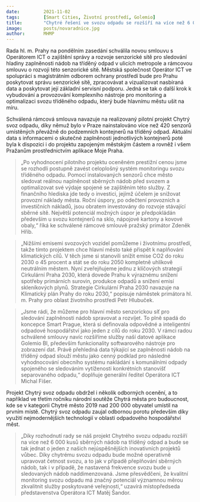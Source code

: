 ```yaml
---
date:         2021-11-02
tags:         [Smart Cities, Životní prostředí, Golemio]
title:        "Chytré řešení ve svozu odpadu se rozšíří na více než 6 000 pražských kontejnerů na tříděný odpad, město chce optimalizovat jejich svoz"
image: 	      posts/novaradnice.jpg
author:       MHMP
---
```


Rada hl. m. Prahy na pondělním zasedání schválila novou smlouvu s Operátorem ICT o zajištění správy a rozvoje senzorické sítě pro sledování hladiny zaplněnosti nádob na tříděný odpad v ulicích metropole a rámcovou smlouvu o rozvoji této senzorické sítě. Městská společnost Operátor ICT ve spolupráci s magistrátním odborem ochrany prostředí bude pro Prahu poskytovat správu senzorické sítě, zpracovávat a vizualizovat nasbíraná data a poskytovat její základní servisní podporu. Jedná se tak o další krok k vybudování a provozování komplexního nástroje pro monitoring a optimalizaci svozu tříděného odpadu, který bude hlavnímu městu ušit na míru.  

Schválená rámcová smlouva navazuje na realizovaný pilotní projekt Chytrý svoz odpadu, díky němuž bylo v Praze nainstalováno více než 420 senzorů umístěných převážně do podzemních kontejnerů na tříděný odpad. Aktuální data s informacemi o skutečné zaplněnosti jednotlivých kontejnerů poté byla k dispozici i do projektu zapojeným městským částem a rovněž i všem Pražanům prostřednictvím aplikace Moje Praha.

> „Po vyhodnocení pilotního projektu oceněném prestižní cenou jsme se rozhodli postupně zavést celoplošný systém monitoringu svozu tříděného odpadu. Pomocí instalovaných senzorů chce město sledovat reálnou naplněnost sběrných nádob před svozem a optimalizovat své výdaje spojené se zajištěním této služby. Z finančního hlediska jde tedy o investici, jejímž účelem je snižovat provozní náklady města. Roční úspory, po odečtení provozních a investičních nákladů, jsou obratem investovány do rozvoje stávající sběrné sítě. Největší potenciál možných úspor je předpokládán především u svozu kontejnerů na sklo, nápojové kartony a kovové obaly,“ říká ke schválené rámcové smlouvě pražský primátor Zdeněk Hřib.

> „Nižšími emisemi svozových vozidel pomůžeme i životnímu prostředí, takže tímto projektem chce hlavní město také přispět k naplňování klimatických cílů. V těch jsme si stanovili snížit emise CO2 do roku 2030 o 45 procent a stát se do roku 2050 kompletně uhlíkově neutrálním městem. Nyní zveřejňujeme jednu z klíčových strategií Cirkulární Praha 2030, která dovede Prahu k výraznému snížení spotřeby primárních surovin, produkce odpadů a snížení emisí skleníkových plynů. Strategie Cirkulární Praha 2030 navazuje na Klimatický plán Prahy do roku 2030,“ popisuje náměstek primátora hl. m. Prahy pro oblast životního prostředí Petr Hlubuček.

> „Jsme rádi, že můžeme pro hlavní město senzorickou síť pro sledování zaplněnosti nádob spravovat a rozvíjet. To plně spadá do koncepce Smart Prague, která si definovala odpovědné a inteligentní odpadové hospodářství jako jeden z cílů do roku 2030. V rámci radou schválené smlouvy navíc rozšíříme služby naší datové aplikace Golemio BI, především funkcionality softwarového nástroje pro zobrazení dat. Právě přehledná data týkající se zaplněnosti nádob na tříděný odpad slouží městu jako cenný podklad pro následné vyhodnocování obecního systému nakládání s komunálními odpady spojeného se sledováním vytíženosti konkrétních stanovišť separovaného odpadu,“ doplňuje generální ředitel Operátora ICT Michal Fišer.

Projekt Chytrý svoz odpadu obdržel i několik odborných ocenění, a to například ve třetím ročníku národní soutěže Chytrá města pro budoucnost, kde se v kategorii Chytré město 2019 nad 200 000 obyvatel umístil na prvním místě. Chytrý svoz odpadu zaujal odbornou porotu především díky využití nejmodernějších technologií v oblasti odpadového hospodářství měst.

> „Díky rozhodnutí rady se náš projekt Chytrého svozu odpadu rozšíří na více než 6 000 kusů sběrných nádob na tříděný odpad a bude se tak jednat o jeden z našich nejúspěšnějších inovativních projektů vůbec. Díky chytrému svozu odpadu bude možné operativně upravovat četnost svozu, a to jak v případě přeplňování sběrných nádob, tak i v případě, že nastavená frekvence svozu bude u sledovaných nádob naddimenzovaná. Jsme přesvědčeni, že kvalitní monitoring svozu odpadu má značný potenciál významnou měrou zkvalitnit služby poskytované veřejnosti,“ uzavírá místopředseda představenstva Operátora ICT Matěj Šandor.

 
